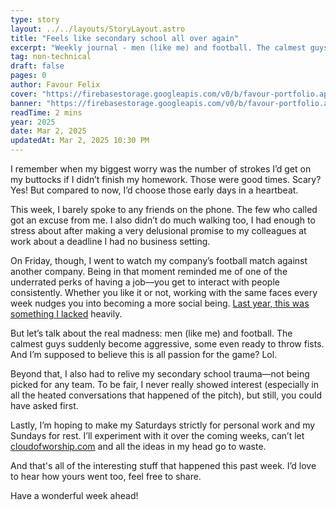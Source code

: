 ```yaml
---
type: story
layout: ../../layouts/StoryLayout.astro
title: "Feels like secondary school all over again"
excerpt: "Weekly journal - men (like me) and football. The calmest guys suddenly become aggressive, some even ready to throw fists. And I’m supposed to believe this is all passion for the game? Lol."
tag: non-technical
draft: false
pages: 0
author: Favour Felix
cover: "https://firebasestorage.googleapis.com/v0/b/favour-portfolio.appspot.com/o/stories%2Fseconday-school-again.webp?alt=media&token=8c8a0823-ad8a-406f-a149-10c574c9e7b4"
banner: "https://firebasestorage.googleapis.com/v0/b/favour-portfolio.appspot.com/o/stories%2Fseconday-school-again.webp?alt=media&token=8c8a0823-ad8a-406f-a149-10c574c9e7b4"
readTime: 2 mins
year: 2025
date: Mar 2, 2025
updatedAt: Mar 2, 2025 10:30 PM
---
```


I remember when my biggest worry was the number of strokes I’d get on my buttocks if I didn’t finish my homework. Those were good times. Scary? Yes! But compared to now, I’d choose those early days in a heartbeat.

This week, I barely spoke to any friends on the phone. The few who called got an excuse from me. I also didn’t do much walking too, I had enough to stress about after making a very delusional promise to my colleagues at work about a deadline I had no business setting.

On Friday, though, I went to watch my company’s football match against another company. Being in that moment reminded me of one of the underrated perks of having a job—you get to interact with people consistently. Whether you like it or not, working with the same faces every week nudges you into becoming a more social being. [Last year, this was something I lacked](https://favourfelix.com/stories/i-left-my-9-to-5-job/) heavily.

But let’s talk about the real madness: men (like me) and football. The calmest guys suddenly become aggressive, some even ready to throw fists. And I’m supposed to believe this is all passion for the game? Lol.

Beyond that, I also had to relive my secondary school trauma—not being picked for any team. To be fair, I never really showed interest (especially in all the heated conversations that happened of the pitch), but still, you could have asked first.

Lastly, I’m hoping to make my Saturdays strictly for personal work and my Sundays for rest. I’ll experiment with it over the coming weeks, can’t let [cloudofworship.com](https://cloudofworship.com/) and all the ideas in my head go to waste.

And that's all of the interesting stuff that happened this past week. I’d love to hear how yours went too, feel free to share.

Have a wonderful week ahead!